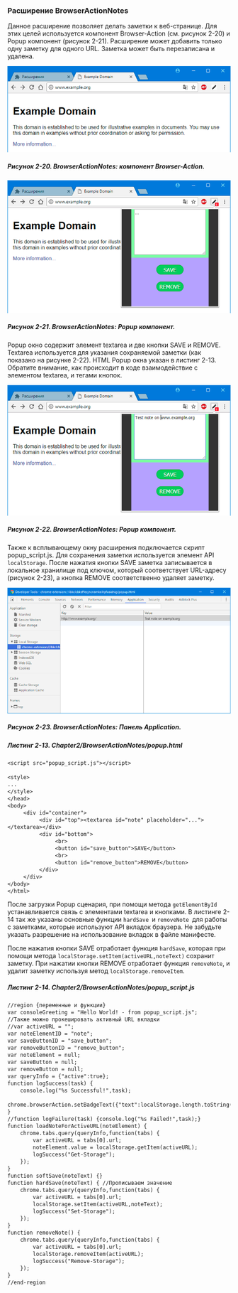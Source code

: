 ### Расширение BrowserActionNotes

Данное расширение позволяет делать заметки к веб-странице. Для этих целей используется компонент Browser-Action \(см. рисунок 2-20\) и Popup компонент \(рисунок 2-21\). Расширение может добавить только одну заметку для одного URL. Заметка может быть перезаписана и удалена.

![Рисунок 2-20. BrowserActionNotes: компонент Browser-Action](/assets/figure-2-20.png)

##### Рисунок 2-20. _BrowserActionNotes: компонент Browser-Action._

![Рисунок 2-21. BrowserActionNotes: Popup компонент](/assets/figure-2-21.png)

##### Рисунок 2-21. _BrowserActionNotes: Popup компонент._

Popup окно содержит элемент textarea и две кнопки SAVE и REMOVE. Textarea используется для указания сохраняемой заметки \(как показано на рисунке 2-22\). HTML Popup окна указан в листинг 2-13. Обратите внимание, как происходит в коде взаимодействие с элементом textarea, и тегами кнопок.

![Рисунок 2-22. BrowserActionNotes: Popup компонент](/assets/figure-2-22.png)

##### Рисунок 2-22. _BrowserActionNotes: Popup компонент._

Также к всплывающему окну расширения подключается скрипт popup\_script.js. Для сохранения заметки используется элемент API `localStorage`. После нажатия кнопки SAVE заметка записывается в локальное хранилище под ключом, который соответствует URL-адресу \(рисунок 2-23\), а кнопка REMOVE соответственно удаляет заметку.

![Рисунок 2-23. BrowserActionNotes: Панель Application](/assets/figure-2-23.png)

##### Рисунок 2-23. _BrowserActionNotes: Панель Application._

##### Листинг 2-13. _Chapter2/BrowserActionNotes/popup.html_

```
<script src="popup_script.js"></script>

<style>
...
</style>
</head>
<body>
     <div id="container">
          <div id="top"><textarea id="note" placeholder="..."></textarea></div>
          <div id="bottom">
               <br>
               <button id="save_button">SAVE</button>
               <br>
               <button id="remove_button">REMOVE</button>
          </div>
     </div>
</body>
</html>
```

После загрузки Popup сценария, при помощи метода `getElementById `устанавливается связь с элементами textarea и кнопками. В листинге 2-14 так же указаны основные функции `hardSave `и `removeNote `для работы с заметками, которые используют API вкладок браузера. Не забудьте указать разрешение на использование вкладок в файле манифесте.

После нажатия кнопки SAVE отработает функция `hardSave`, которая при помощи метода `localStorage.setItem(activeURL,noteText)` сохранит заметку. При нажатии кнопки REMOVE отработает функция `removeNote`, и удалит заметку используя метод `localStorage.removeItem`.

##### Листинг 2-14. _Chapter2/BrowserActionNotes/popup_script.js_

```
//region {переменные и функции}
var consoleGreeting = "Hello World! - from popup_script.js";
//Также можно прокешировать активный URL вкладки
//var activeURL = "";
var noteElementID = "note";
var saveButtonID = "save_button";
var removeButtonID = "remove_button";
var noteElement = null;
var saveButton = null;
var removeButton = null;
var queryInfo = {"active":true};
function logSuccess(task) {
    console.log("%s Successful!",task);
    chrome.browserAction.setBadgeText({"text":localStorage.length.toString()});
}
//function logFailure(task) {console.log("%s Failed!",task);}
function loadNoteForActiveURL(noteElement) {
    chrome.tabs.query(queryInfo,function(tabs) {
        var activeURL = tabs[0].url;
        noteElement.value = localStorage.getItem(activeURL);
        logSuccess("Get-Storage");
    });
}
function softSave(noteText) {}
function hardSave(noteText) { //Прописываем значение
    chrome.tabs.query(queryInfo,function(tabs) {
        var activeURL = tabs[0].url;
        localStorage.setItem(activeURL,noteText);
        logSuccess("Set-Storage");
    });
}
function removeNote() {
    chrome.tabs.query(queryInfo,function(tabs) {
        var activeURL = tabs[0].url;
        localStorage.removeItem(activeURL);
        logSuccess("Remove-Storage");
    });
}
//end-region
```



